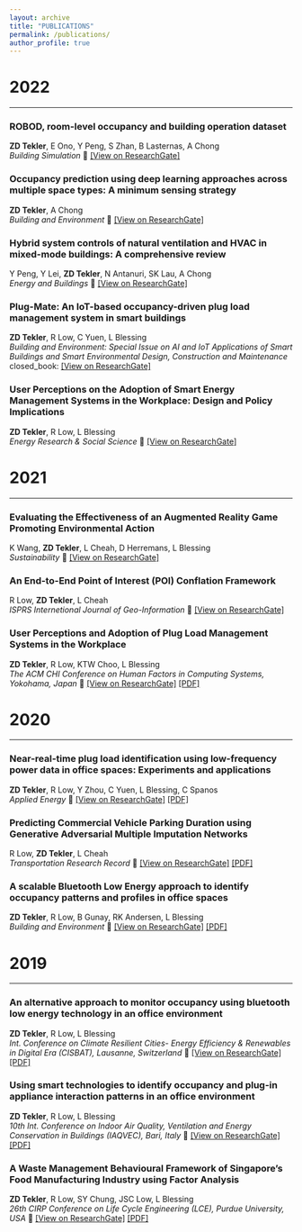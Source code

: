 ```yaml
---
layout: archive
title: "PUBLICATIONS"
permalink: /publications/
author_profile: true
---
```


<!--
{% if author.googlescholar %}
  You can also find my articles on <u><a href="{{author.googlescholar}}">my Google Scholar profile</a>.</u>
{% endif %}

{% include base_path %}

{% for post in site.publications reversed %}
  {% include archive-single.html %}
{% endfor %}

-->
<!--
<i>Recommended citation: Tekler, Z. D., Low, R., Chung, S. Y., Low, J. S. C., & Blessing, L. (2019). A Waste Management Behavioural Framework of Singapore’s Food Manufacturing Industry using Factor Analysis. Procedia CIRP, 80, 578-583. </i> 
-->


# 2022
___
### ROBOD, room-level occupancy and building operation dataset
**ZD Tekler**, E Ono, Y Peng, S Zhan, B Lasternas, A Chong <br/>
*Building Simulation* :closed_book: [[View on ResearchGate]](https://www.researchgate.net/publication/362716005_ROBOD_room-level_occupancy_and_building_operation_dataset)

### Occupancy prediction using deep learning approaches across multiple space types: A minimum sensing strategy
**ZD Tekler**, A Chong <br/>
*Building and Environment* :closed_book: [[View on ResearchGate]](https://www.researchgate.net/publication/364468745_Occupancy_prediction_using_deep_learning_approaches_across_multiple_space_types_A_minimum_sensing_strategy)

### Hybrid system controls of natural ventilation and HVAC in mixed-mode buildings: A comprehensive review
Y Peng, Y Lei, **ZD Tekler**, N Antanuri, SK Lau, A Chong <br/>
*Energy and Buildings* :closed_book: [[View on ResearchGate]](https://www.researchgate.net/publication/364100064_Hybrid_system_controls_of_natural_ventilation_and_HVAC_in_mixed-mode_buildings_A_comprehensive_review)

### Plug-Mate: An IoT-based occupancy-driven plug load management system in smart buildings
**ZD Tekler**, R Low, C Yuen, L Blessing <br/>
*Building and Environment: Special Issue on AI and IoT Applications of Smart Buildings and Smart Environmental Design, Construction and Maintenance* closed_book: [[View on ResearchGate]](https://www.researchgate.net/publication/362750086_Plug-Mate_An_IoT-based_occupancy-driven_plug_load_management_system_in_smart_buildings)

### User Perceptions on the Adoption of Smart Energy Management Systems in the Workplace: Design and Policy Implications
**ZD Tekler**, R Low, L Blessing <br/>
*Energy Research & Social Science* :closed_book: [[View on ResearchGate]](https://www.researchgate.net/publication/358320841_User_perceptions_on_the_adoption_of_smart_energy_management_systems_in_the_workplace_Design_and_policy_implications)

# 2021
___

### Evaluating the Effectiveness of an Augmented Reality Game Promoting Environmental Action
K Wang, **ZD Tekler**, L Cheah, D Herremans, L Blessing <br/>
*Sustainability* :closed_book: [[View on ResearchGate]](https://www.researchgate.net/publication/357119986_Evaluating_the_Effectiveness_of_an_Augmented_Reality_Game_Promoting_Environmental_Action)

### An End-to-End Point of Interest (POI) Conflation Framework
R Low, **ZD Tekler**, L Cheah <br/>
*ISPRS Internetional Journal of Geo-Information* :closed_book: [[View on ResearchGate]](https://www.researchgate.net/publication/356258989_An_End-to-End_Point_of_Interest_POI_Conflation_Framework)

### User Perceptions and Adoption of Plug Load Management Systems in the Workplace
**ZD Tekler**, R Low, KTW Choo, L Blessing <br/>
*The ACM CHI Conference on Human Factors in Computing Systems, Yokohama, Japan* :closed_book: [[View on ResearchGate]](https://www.researchgate.net/publication/351426292_User_Perceptions_and_Adoption_of_Plug_Load_Management_Systems_in_the_Workplace)
[[PDF]](http://zeynepduygutekler.github.io/files/CHI_Published)


# 2020
___

### Near-real-time plug load identification using low-frequency power data in office spaces: Experiments and applications
**ZD Tekler**, R Low, Y Zhou, C Yuen, L Blessing, C Spanos <br/>
*Applied Energy* :closed_book: [[View on ResearchGate]](https://www.researchgate.net/publication/342567838_Near-real-time_plug_load_identification_using_low-frequency_power_data_in_office_spaces_Experiments_and_applications)
[[PDF]](http://zeynepduygutekler.github.io/files/AppliedEnergy_Published)


### Predicting Commercial Vehicle Parking Duration using Generative Adversarial Multiple Imputation Networks
R Low, **ZD Tekler**, L Cheah <br/>
*Transportation Research Record* :closed_book: [[View on ResearchGate]](https://www.researchgate.net/publication/342610218_Predicting_Commercial_Vehicle_Parking_Duration_using_Generative_Adversarial_Multiple_Imputation_Networks)
[[PDF]](http://zeynepduygutekler.github.io/files/TRB_Published)


### A scalable Bluetooth Low Energy approach to identify occupancy patterns and profiles in office spaces
**ZD Tekler**, R Low, B Gunay, RK Andersen, L Blessing <br/>
*Building and Environment* :closed_book: [[View on ResearchGate]](https://www.researchgate.net/publication/338679517_A_Scalable_Bluetooth_Low_Energy_Approach_to_Identify_Occupancy_Patterns_and_Profiles_in_Office_Spaces)
[[PDF]](http://zeynepduygutekler.github.io/files/BuildingandEnvironment_Published)


# 2019
___

### An alternative approach to monitor occupancy using bluetooth low energy technology in an office environment
**ZD Tekler**, R Low, L Blessing <br/>
*Int. Conference on Climate Resilient Cities- Energy Efficiency & Renewables in Digital Era (CISBAT), Lausanne, Switzerland* :rocket: [[View on ResearchGate]](https://www.researchgate.net/publication/337371393_An_alternative_approach_to_monitor_occupancy_using_bluetooth_low_energy_technology_in_an_office_environment)
[[PDF]](http://zeynepduygutekler.github.io/files/CISBAT2019_Published)


### Using smart technologies to identify occupancy and plug-in appliance interaction patterns in an office environment
**ZD Tekler**, R Low, L Blessing <br/>
*10th Int. Conference on Indoor Air Quality, Ventilation and Energy Conservation in Buildings (IAQVEC), Bari, Italy* :rocket: [[View on ResearchGate]](https://www.researchgate.net/publication/336747517_Using_smart_technologies_to_identify_occupancy_and_plug-in_appliance_interaction_patterns_in_an_office_environment)
[[PDF]](http://zeynepduygutekler.github.io/files/IAQVEC2019_Published)


### A Waste Management Behavioural Framework of Singapore’s Food Manufacturing Industry using Factor Analysis
**ZD Tekler**, R Low, SY Chung, JSC Low, L Blessing <br/>
*26th CIRP Conference on Life Cycle Engineering (LCE), Purdue University, USA* :rocket: [[View on ResearchGate]](https://www.researchgate.net/publication/332965871_A_Waste_Management_Behavioural_Framework_of_Singapore's_Food_Manufacturing_Industry_using_Factor_Analysis)
[[PDF]](http://zeynepduygutekler.github.io/files/CIRP_Published.pdf)


